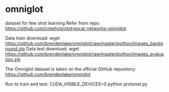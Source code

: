 # omniglot
dataset for few shot learning
Refer from repo: https://github.com/cnielly/prototypical-networks-omniglot

Data train download:
wget https://github.com/brendenlake/omniglot/raw/master/python/images_background.zip
Data test download:
wget https://github.com/brendenlake/omniglot/raw/master/python/images_evaluation.zip

The Omniglot dataset is taken on the official GitHub repository: https://github.com/brendenlake/omniglot

Run to train and test: 
CUDA_VISIBLE_DEVICES=0 python protonet.py
